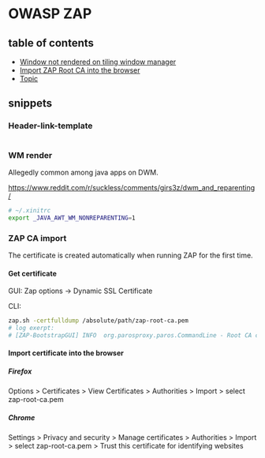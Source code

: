 # OWASP ZAP

## table of contents

- [Window not rendered on tiling window manager](#wm-render)
- [Import ZAP Root CA into the browser](#zap-ca-import)
- [Topic](#header-link)

## snippets

### Header-link-template

```lang

```

### WM render

Allegedly common among java apps on DWM.

https://www.reddit.com/r/suckless/comments/girs3z/dwm_and_reparenting/

```sh
# ~/.xinitrc
export _JAVA_AWT_WM_NONREPARENTING=1
```


### ZAP CA import

The certificate is created automatically when running ZAP for the first time.

#### Get certificate

GUI: Zap options -> Dynamic SSL Certificate

CLI:

```sh
zap.sh -certfulldump /absolute/path/zap-root-ca.pem
# log exerpt:
# [ZAP-BootstrapGUI] INFO  org.parosproxy.paros.CommandLine - Root CA certificate written to /home/kks/zap-root-ca.pem
```

#### Import certificate into the browser

##### Firefox

Options > Certificates > View Certificates > Authorities > Import > select zap-root-ca.pem

##### Chrome

Settings > Privacy and security > Manage certificates > Authorities > Import > select zap-root-ca.pem > Trust this certificate for identifying websites

